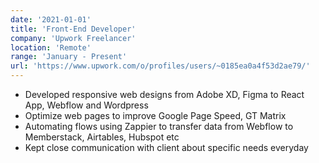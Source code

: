 ```yaml
---
date: '2021-01-01'
title: 'Front-End Developer'
company: 'Upwork Freelancer'
location: 'Remote'
range: 'January - Present'
url: 'https://www.upwork.com/o/profiles/users/~0185ea0a4f53d2ae79/'
---
```


- Developed responsive web designs from Adobe XD, Figma to React App,
  Webflow and Wordpress
- Optimize web pages to improve Google Page Speed, GT Matrix
- Automating flows using Zappier to transfer data from Webflow to
  Memberstack, Airtables, Hubspot etc
- Kept close communication with client about specific needs everyday
